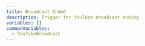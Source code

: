 ```yaml
---
title: Broadcast Ended
description: Trigger for YouTube broadcast ending
variables: []
commonVariables:
  - YouTubeBroadcast
---
```


